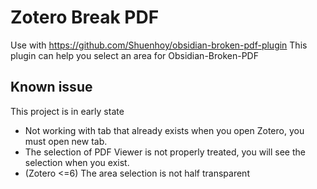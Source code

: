 # Zotero Break PDF

Use with https://github.com/Shuenhoy/obsidian-broken-pdf-plugin 
This plugin can help you select an area for Obsidian-Broken-PDF

## Known issue
This project is in early state

* Not working with tab that already exists when you open Zotero, you must open new tab.
* The selection of PDF Viewer is not properly treated, you will see the selection when you exist.
* (Zotero <=6) The area selection is not half transparent